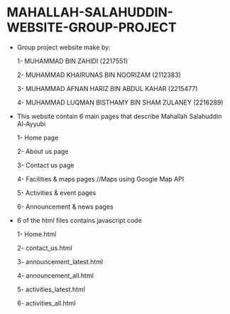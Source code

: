 # MAHALLAH-SALAHUDDIN-WEBSITE-GROUP-PROJECT

- Group project website make by:
  
  1- MUHAMMAD BIN ZAHIDI (2217551)

  2- MUHAMMAD KHAIRUNAS BIN NOORIZAM (2112383)

  3- MUHAMMAD AFNAN HARIZ BIN ABDUL KAHAR (2215477)

  4- MUHAMMAD LUQMAN BISTHAMY BIN SHAM ZULANEY (2216289)

- This website contain 6 main pages that describe Mahallah Salahuddin Al-Ayyubi
  
  1- Home page

  2- About us page
  
  3- Contact us page

  4- Facilities & maps pages //Maps using Google Map API

  5- Activities & event pages

  6- Announcement & news pages

- 6 of the html files contains javascript code

  1- Home.html
  
  2- contact_us.html

  3- announcement_latest.html

  4- announcement_all.html

  5- activities_latest.html

  6- activities_all.html
  


  
